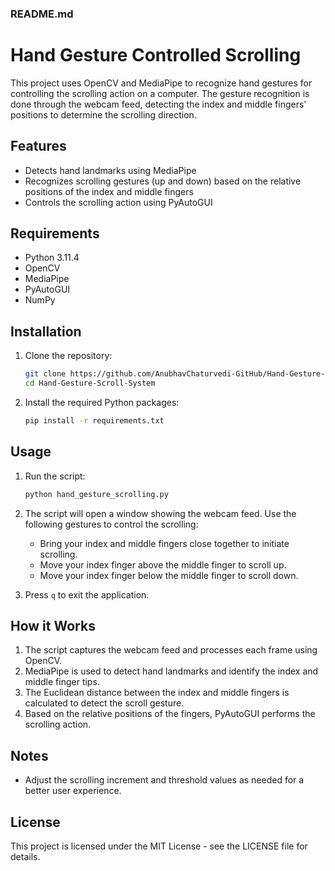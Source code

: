 ### README.md

# Hand Gesture Controlled Scrolling

This project uses OpenCV and MediaPipe to recognize hand gestures for controlling the scrolling action on a computer. The gesture recognition is done through the webcam feed, detecting the index and middle fingers' positions to determine the scrolling direction.

## Features
- Detects hand landmarks using MediaPipe
- Recognizes scrolling gestures (up and down) based on the relative positions of the index and middle fingers
- Controls the scrolling action using PyAutoGUI

## Requirements
- Python 3.11.4
- OpenCV
- MediaPipe
- PyAutoGUI
- NumPy

## Installation

1. Clone the repository:

   ```sh
   git clone https://github.com/AnubhavChaturvedi-GitHub/Hand-Gesture-Scroll-System.git
   cd Hand-Gesture-Scroll-System
   ```

2. Install the required Python packages:

   ```sh
   pip install -r requirements.txt
   ```

## Usage

1. Run the script:

   ```sh
   python hand_gesture_scrolling.py
   ```

2. The script will open a window showing the webcam feed. Use the following gestures to control the scrolling:

   - Bring your index and middle fingers close together to initiate scrolling.
   - Move your index finger above the middle finger to scroll up.
   - Move your index finger below the middle finger to scroll down.

3. Press `q` to exit the application.

## How it Works

1. The script captures the webcam feed and processes each frame using OpenCV.
2. MediaPipe is used to detect hand landmarks and identify the index and middle finger tips.
3. The Euclidean distance between the index and middle fingers is calculated to detect the scroll gesture.
4. Based on the relative positions of the fingers, PyAutoGUI performs the scrolling action.

## Notes
- Adjust the scrolling increment and threshold values as needed for a better user experience.

## License
This project is licensed under the MIT License - see the LICENSE file for details.

